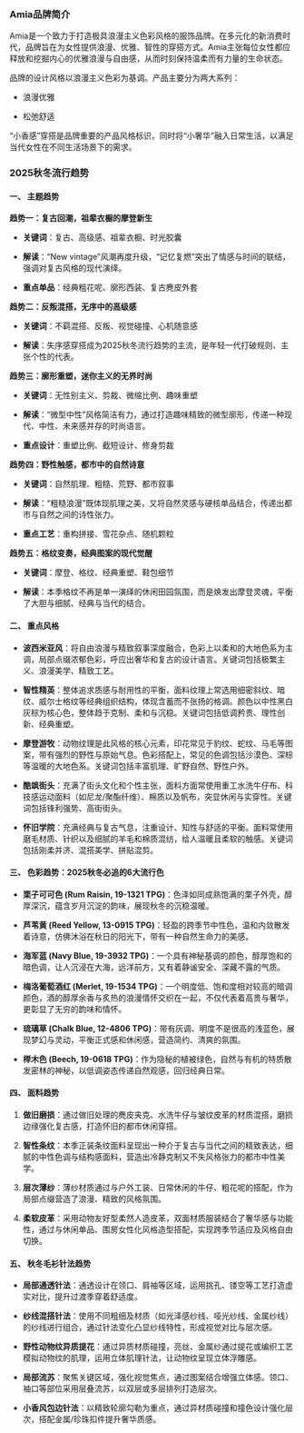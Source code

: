 ### **Amia品牌简介**

Amia是一个致力于打造极具浪漫主义色彩风格的服饰品牌。在多元化的新消费时代，品牌旨在为女性提供浪漫、优雅、智性的穿搭方式。Amia主张每位女性都应释放和挖掘内心的优雅浪漫与自由感，从而时刻保持温柔而有力量的生命状态。

品牌的设计风格以浪漫主义色彩为基调。产品主要分为两大系列：

- 浪漫优雅
    
- 松弛舒适
    

“小香感”穿搭是品牌重要的产品风格标识，同时将“小奢华”融入日常生活，以满足当代女性在不同生活场景下的需求。

### **2025秋冬流行趋势**

#### **一、 主题趋势**

**趋势一：复古回潮，祖辈衣橱的摩登新生**

- **关键词**：复古、高级感、祖辈衣橱、时光胶囊
    
- **解读**：“New vintage”风潮再度升级，“记忆复燃”突出了情感与时间的联结，强调对复古风格的现代演绎。
    
- **重点单品**：经典粗花呢、廓形西装、复古麂皮外套
    

**趋势二：反叛混搭，无序中的高级感**

- **关键词**：不羁混搭、反叛、视觉碰撞、心机随意感
    
- **解读**：失序感穿搭成为2025秋冬流行趋势的主流，是年轻一代打破规则、主张个性的代表。
    

**趋势三：廓形重塑，迷你主义的无界时尚**

- **关键词**：无性别主义、剪裁、微缩比例、趣味重塑
    
- **解读**：“微型中性”风格简洁有力，通过打造趣味精致的微型廓形，传递一种现代、中性、未来感并存的时尚语言。
    
- **重点设计**：重塑比例、截短设计、修身剪裁
    

**趋势四：野性触感，都市中的自然诗意**

- **关键词**：自然肌理、粗糙、荒野、都市叙事
    
- **解读**：“粗糙浪漫”既体现肌理之美，又将自然灵感与硬核单品结合，传递出都市与自然之间的诗性张力。
    
- **重点工艺**：重构拼接、雪花杂点、随机颗粒
    

**趋势五：格纹变奏，经典图案的现代觉醒**

- **关键词**：摩登、格纹、经典重塑、鞋包细节
    
- **解读**：本季格纹不再是单一演绎的休闲田园氛围，而是焕发出摩登灵魂，平衡了大胆与细腻、经典与当代的结合。
    

#### **二、 重点风格**

- **波西米亚风**：将自由浪漫与精致叙事深度融合，色彩上以柔和的大地色系为主调，局部点缀浓郁色彩，呼应出奢华和复古的设计语言。关键词包括极繁主义、浪漫美学、精致工艺。
    
- **智性精英**：整体追求质感与耐用性的平衡，面料纹理上常选用细密斜纹、暗纹、威尔士格纹等经典组织结构，体现含蓄而不张扬的格调。颜色以中性黑白灰棕为核心色，整体趋于克制、柔和与沉稳。关键词包括低调矜贵、理性创新、经典重塑。
    
- **摩登游牧**：动物纹理是此风格的核心元素，印花常见于豹纹、蛇纹、马毛等图案，带有强烈的野性与原始气息。色彩搭配上，常见的色调包括沙漠色、深棕等温暖的大地色系。关键词包括丰富肌理、旷野自然、野性户外。
    
- **酷飒街头**：充满了街头文化和个性主张，面料方面常使用重工水洗牛仔布、科技感运动面料（如尼龙/聚酯纤维）、棉质以及帆布，突显休闲与实穿性。关键词包括锋利强势、高街街头。
    
- **怀旧学院**：充满经典与复古气息，注重设计、知性与舒适的平衡。面料常使用磨毛材质、针织以及细腻的羊毛和棉质混纺，给人温暖且柔软的触感。关键词包括刚柔并济、混搭美学、拼贴混剪。
    

#### **三、 色彩趋势：2025秋冬必追的6大流行色**

- **栗子可可色 (Rum Raisin, 19-1321 TPG)**：色泽如同成熟饱满的栗子外壳，醇厚深沉，蕴含岁月沉淀的韵味，展现秋冬的沉稳温暖。
    
- **芦苇黄 (Reed Yellow, 13-0915 TPG)**：轻盈的跨季节中性色，温和内敛散发着诗意，仿佛沐浴在秋日的阳光下，带有一种自然生命力的美感。
    
- **海军蓝 (Navy Blue, 19-3932 TPG)**：一个具有神秘基调的颜色，醇厚饱和的暗色调，让人沉浸在大海，远洋前方，又有着静谧安全、深藏不露的气质。
    
- **梅洛葡萄酒红 (Merlet, 19-1534 TPG)**：一个明度低、饱和度相对较高的暗调颜色，酒的醇厚余香与炙热的浪漫情怀交织在一起，不仅代表着高贵与奢华，更彰显了无穷的韵味和情怀。
    
- **琉璃草 (Chalk Blue, 12-4806 TPG)**：带有灰调、明度不是很高的浅蓝色，展现梦幻与灵动，平衡正式感和休闲感，营造简约、清爽的氛围。
    
- **榉木色 (Beech, 19-0618 TPG)**：作为隐秘的植被绿色，自然与有机的特质散发密林的神秘，以低调姿态传递自然观感，回归经典日常。
    

#### **四、 面料趋势**

1. **做旧磨损**：通过做旧处理的麂皮夹克、水洗牛仔与皱纹皮革的材质混搭，磨损边缘强化复古感，打造怀旧的都市休闲穿搭。
    
2. **智性条纹**：本季正装条纹面料呈现出一种介于复古与当代之间的精致表达，细腻的中性色调与结构感面料，营造出冷静克制又不失风格张力的都市中性美学。
    
3. **层次薄纱**：薄纱材质通过与户外工装、日常休闲的牛仔、粗花呢的搭配，作为局部点缀营造了浪漫、精致的风格氛围。
    
4. **柔软皮革**：采用动物友好型柔然人造皮革，双面材质服装结合了奢华感与功能性，通过与休闲单品、围房女性化风格造型搭配，实现跨季节适应及风格自由切换。
    

#### **五、 秋冬毛衫针法趋势**

- **局部通透针法**：通透设计在领口、肩袖等区域，运用挑孔、镂空等工艺打造虚实对比，提升过渡季穿着舒适度。
    
- **纱线混搭针法**：使用不同粗细及材质（如光泽感纱线、哑光纱线、金属纱线）的纱线进行组合，通过针法变化凸显纱线特性，形成视觉对比与层次感。
    
- **野性动物纹异质提花**：通过异质材质碰撞，亮丝、金属纱通过提花或编织工艺模拟动物纹的肌理，运用立体肌理针法，让动物纹呈现立体浮雕感。
    
- **局部流苏**：聚焦关键区域，强化视觉焦点，通过图案结合增强立体感。领口、袖口等部位采用层叠流苏，以双层或多层排列打造层次。
    
- **小香风包边针法**：以精致轮廓勾勒为重点，通过异材质碰撞和撞色设计强化层次，搭配金属/珍珠扣件提升奢华质感。